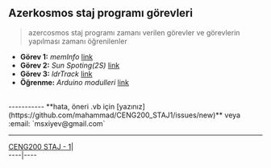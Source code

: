 ## Azerkosmos staj programı görevleri
> azercosmos staj programı zamanı verilen görevler ve görevlerin yapılması zamanı öğrenilenler

* **Görev 1:** *memInfo* [link](https://github.com/mahammad/CENG200_STAJ1/blob/master/memInfo/lang/tr.md#meminfo-to-excel)
* **Görev 2:** *Sun Spoting(2S)* [link](https://github.com/mahammad/CENG200_STAJ1/blob/master/2S/lang/tr.md#sun-spoting)
* **Görev 3:** *ldrTrack* [link](https://github.com/mahammad/CENG200_STAJ1/blob/master/ldrTrack/lang/tr.md#ldrtrack)
* **Öğrenme:** *Arduino modulleri* [link](https://github.com/mahammad/CENG200_STAJ1/blob/master/arduino-exp/t_models.md#arduino-moduls)

<br>
-----------
**hata, öneri .vb için [yazınız](https://github.com/mahammad/CENG200_STAJ1/issues/new)** veya :email: `msxiyev@gmail.com`

---------------------------
   [CENG200 STAJ - 1](https://github.com/mahammad/CENG200_STAJ1#ceng200-staj---1)| 	     
 ----|----